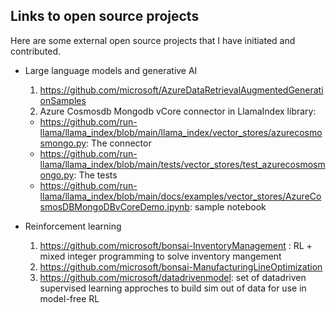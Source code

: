 ## Links to open source projects 
Here are some external open source projects that I have initiated and contributed. 

- Large language models and generative AI  

    1) https://github.com/microsoft/AzureDataRetrievalAugmentedGenerationSamples
    2) Azure Cosmosdb Mongodb vCore connector in LlamaIndex library:
    - https://github.com/run-llama/llama_index/blob/main/llama_index/vector_stores/azurecosmosmongo.py: The connector
    - https://github.com/run-llama/llama_index/blob/main/tests/vector_stores/test_azurecosmosmongo.py: The tests
    - https://github.com/run-llama/llama_index/blob/main/docs/examples/vector_stores/AzureCosmosDBMongoDBvCoreDemo.ipynb: sample notebook
    
- Reinforcement learning
    1) https://github.com/microsoft/bonsai-InventoryManagement
    : RL + mixed integer programming to solve inventory mangement 
    2) https://github.com/microsoft/bonsai-ManufacturingLineOptimization
    3) https://github.com/microsoft/datadrivenmodel: set of datadriven supervised learning approches to build sim out of data for use in model-free RL




